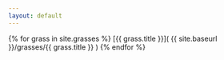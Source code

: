 ```yaml
---
layout: default
---
```

{% for grass in site.grasses %}
  [{{ grass.title }}]( {{ site.baseurl }}/grasses/{{ grass.title }} )
{% endfor %}
